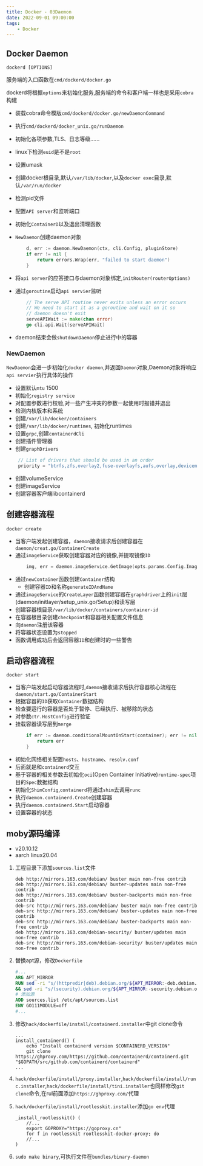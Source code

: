 ```yaml
---
title: Docker - 03Daemon
date: 2022-09-01 09:00:00
tags:
    - Docker
---
```


## Docker Daemon
```
dockerd [OPTIONS]
```

服务端的入口函数在`cmd/dockerd/docker.go`

dockerd将根据`options`来初始化服务,服务端的命令和客户端一样也是采用`cobra`构建
- 装载cobra命令模版`cmd/dockerd/docker.go/newDaemonCommand`
- 执行`cmd/dockerd/docker_unix.go/runDaemon`
- 初始化各项参数,TLS、日志等级......
- linux下检测`euid`是不是`root`
- 设置umask
- 创建docker根目录,默认`/var/lib/docker`,以及`docker exec`目录,默认`/var/run/docker`
- 检测pid文件
- 配置`API server`和监听端口
- 初始化`ContainerD`以及退出清理函数
- `NewDaemon`创建daemon对象
    ```go
        d, err := daemon.NewDaemon(ctx, cli.Config, pluginStore)
        if err != nil {
            return errors.Wrap(err, "failed to start daemon")
        }
    ```
- 将`api server`的应答接口与daemon对象绑定,`initRouter(routerOptions)`

- 通过`goroutine`启动`api servier`监听 
    ```go
        // The serve API routine never exits unless an error occurs
        // We need to start it as a goroutine and wait on it so
        // daemon doesn't exit
        serveAPIWait := make(chan error)
        go cli.api.Wait(serveAPIWait)
    ```
- daemon结束会做`shutdownDaemon`停止进行中的容器

### NewDaemon
`NewDaemon`会进一步初始化`docker daemon`,并返回`Daemon`对象,Daemon对象将响应`api servier`执行具体的操作

- 设置默认`mtu` 1500 
- 初始化`registry service`
- 对配置参数进行校验,对一些产生冲突的参数一起使用时报错并退出
- 检测内核版本和系统
- 创建`/var/lib/docker/containers`
- 创建`/var/lib/docker/runtimes`, 初始化runtimes
- 设置`grpc`,创建`containerdCli`
- 创建插件管理器 
- 创建`graphDrivers`
   ```go
    // List of drivers that should be used in an order
	priority = "btrfs,zfs,overlay2,fuse-overlayfs,aufs,overlay,devicemapper,vfs"

   ``` 
- 创建volumeService
- 创建imageService
- 创建容器客户端libcontainerd

## 创建容器流程

`docker create`

- 当客户端发起创建容器，`daemon`接收请求后创建容器在`daemon/creat.go/ContainerCreate`
- 通过`imageService`获取创建容器对应的镜像,并提取镜像`ID`
    ```go
		img, err = daemon.imageService.GetImage(opts.params.Config.Image, opts.params.Platform)
    ```
- 通过`newContainer`函数创建`Container`结构 
    - 创建容器`ID`和名称`generateIDAndName`
- 通过`imageService`的`CreateLayer`函数创建容器在`graphdriver`上的`init`层(daemon/initlayer/setup_unix.go/Setup)和读写层
- 创建容器根目录`/var/lib/docker/containers/container-id`
- 在容器根目录创建`checkpoint`和容器相关配置文件信息
- 向`daemon`注册该容器
- 将容器状态设置为`stopped`
- 函数调用成功后会返回容器`ID`和创建时的一些警告

## 启动容器流程

`docker start`

- 当客户端发起启动容器流程时,`daemon`接收请求后执行容器核心流程在`daemon/start.go/ContainerStart`
- 根据容器的`ID`获取`Container`数据结构
- 检查要运行的容器是否处于暂停、已经执行、被移除的状态
- 对参数`ctr.HostConfig`进行验证
- 挂载容器读写层到`merge`
    ```go
    	if err := daemon.conditionalMountOnStart(container); err != nil {
    		return err
    	}
    ```
- 初始化网络相关配置`hosts`、`hostname`、`resolv.conf`
- 后面就是和`containerd`交互
- 基于容器的相关参数去初始化`oci`(Open Container Initiative)`runtime-spec`项目的`Spec`数据结构
- 初始化`ShimConfig`,`containerd`将通过`shim`去调用`runc`
- 执行`daemon.containerd.Create`创建容器
- 执行`daemon.containerd.Start`启动容器
- 设置容器的状态

## moby源码编译

- v20.10.12
- aarch linux20.04

1. 工程目录下添加`sources.list`文件
    ```
    deb http://mirrors.163.com/debian/ buster main non-free contrib
    deb http://mirrors.163.com/debian/ buster-updates main non-free contrib
    deb http://mirrors.163.com/debian/ buster-backports main non-free contrib
    deb-src http://mirrors.163.com/debian/ buster main non-free contrib
    deb-src http://mirrors.163.com/debian/ buster-updates main non-free contrib
    deb-src http://mirrors.163.com/debian/ buster-backports main non-free contrib
    deb http://mirrors.163.com/debian-security/ buster/updates main non-free contrib
    deb-src http://mirrors.163.com/debian-security/ buster/updates main non-free contrib
    ```

2. 替换apt源，修改`Dockerfile`
    ```dockerfile
    #...
    ARG APT_MIRROR
    RUN sed -ri "s/(httpredir|deb).debian.org/${APT_MIRROR:-deb.debian.org}/g" /etc/apt/sources.list \
    && sed -ri "s/(security).debian.org/${APT_MIRROR:-security.debian.org}/g" /etc/apt/sources.list
    # 添加源
    ADD sources.list /etc/apt/sources.list
    ENV GO111MODULE=off
    #...
    ```
3. 修改`hack/dockerfile/install/containerd.installer`中git clone命令

    ```
    ...
    install_containerd() (
        echo "Install containerd version $CONTAINERD_VERSION"
        git clone https://ghproxy.com/https://github.com/containerd/containerd.git "$GOPATH/src/github.com/containerd/containerd"
    ...
    ```
4. `hack/dockerfile/install/proxy.installer`,`hack/dockerfile/install/runc.installer`,`hack/dockerfile/install/tini.installer`也同样修改`git clone`命令,在rul前面添加`https://ghproxy.com/`代理


5. `hack/dockerfile/install/rootlesskit.installer`添加`go env`代理
    ```
    _install_rootlesskit() (
        //...
	    export GOPROXY="https://goproxy.cn"
        for f in rootlesskit rootlesskit-docker-proxy; do
        //...
    )
    ```
6. `sudo make binary`,可执行文件在`bundles/binary-daemon`